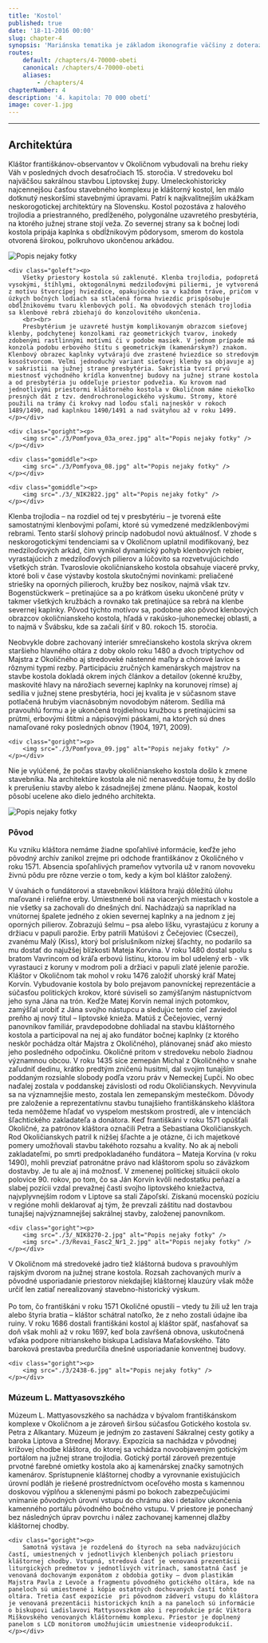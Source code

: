 ```yaml
---
title: 'Kostol'
published: true
date: '18-11-2016 00:00'
slug: chapter-4
synopsis: 'Mariánska tematika je základom ikonografie väčšiny z doteraz známych oltárnych realizácií Majstra z Okoličného. V jeho dielach však nájdeme aj ďalšie postavy svätcov, svätíc a inovatívne spracovaný námet fiktívnej genealógie Ježišovej rodiny.'
routes:
    default: /chapters/4-70000-obeti
    canonical: /chapters/4-70000-obeti
    aliases:
        - /chapters/4
chapterNumber: 4
description: '4. kapitola: 70 000 obetí'
image: cover-1.jpg
---
```


---

## Architektúra

<div class="gomiddle"><p>
    <span class="drop-cap">K</span>láštor františkánov-observantov v Okoličnom vybudovali na brehu rieky Váh v posledných dvoch desaťročiach 15. storočia. V stredoveku bol najväčšou sakrálnou stavbou Liptovskej župy. Umeleckohistoricky najcennejšou časťou stavebného komplexu je kláštorný kostol, len málo dotknutý neskoršími stavebnými úpravami. Patrí k najkvalitnejším ukážkam neskorogotickej architektúry na Slovensku. Kostol pozostáva z halového trojlodia a priestranného, predĺženého, polygonálne uzavretého presbytéria, na ktorého južnej strane stojí veža. Zo severnej strany sa k bočnej lodi kostola pripája kaplnka s obdĺžnikovým pôdorysom, smerom do kostola otvorená širokou, polkruhovo ukončenou arkádou.
</p></div>

<div class="clear">
    <div class="goright"><p>
        <img src="./3/Pomfyova_01.jpg" alt="Popis nejaky fotky" />
    </p></div>

    <div class="goleft"><p>
        Všetky priestory kostola sú zaklenuté. Klenba trojlodia, podopretá vysokými, štíhlymi, oktogonálnymi medziloďovými piliermi, je vytvorená z motívu štvorcípej hviezdice, opakujúceho sa v každom tráve, pričom v úzkych bočných lodiach sa stlačená forma hviezdic prispôsobuje obdĺžnikovému tvaru klenbových polí. Na obvodových stenách trojlodia sa klenbové rebrá zbiehajú do konzolovitého ukončenia.
        <br><br>
        Presbytérium je uzavreté hustým komplikovaným obrazcom sieťovej klenby, podchytenej konzolkami raz geometrických tvarov, inokedy zdobenými rastlinnými motívmi či v podobe masiek. V jednom prípade má konzola podobu erbového štítu s geometrickým (kamenárskym?) znakom. Klenbový obrazec kaplnky vytvárajú dve zrastené hviezdice so stredovým kosoštvorcom. Veľmi jednoduchý variant sieťovej klenby sa objavuje aj v sakristii na južnej strane presbytéria. Sakristia tvorí prvú miestnosť východného krídla konventnej budovy na južnej strane kostola a od presbytéria ju oddeľuje priestor podvežia. Ku krovom nad jednotlivými priestormi kláštorného kostola v Okoličnom máme niekoľko presných dát z tzv. dendrochronologického výskumu. Stromy, ktoré použili na trámy či krokvy nad loďou sťali najneskôr v rokoch 1489/1490, nad kaplnkou 1490/1491 a nad svätyňou až v roku 1499.
    </p></div>

    <div class="goright"><p>
        <img src="./3/Pomfyova_03a_orez.jpg" alt="Popis nejaky fotky" />
    </p></div>

    <div class="gomiddle"><p>
        <img src="./3/Pomfyova_08.jpg" alt="Popis nejaky fotky" />
    </p></div>

    <div class="gomiddle"><p>
        <img src="./3/_NIK2822.jpg" alt="Popis nejaky fotky" />
    </p></div>
</div>

<div class="gomiddle"><p>
    Klenba trojlodia – na rozdiel od tej v presbytériu – je tvorená ešte samostatnými klenbovými poľami, ktoré sú vymedzené medziklenbovými rebrami. Tento starší slohový princíp nadobudol novú aktuálnosť. V zhode s neskorogotickými tendenciami sa v Okoličnom uplatnil modifikovaný, bez medziloďových arkád, čím vynikol dynamický pohyb klenbových rebier, vyrastajúcich z medziloďových pilierov a lúčovito sa rozvetvujúcichdo všetkých strán.
    Tvaroslovie okoličnianskeho kostola obsahuje viaceré prvky, ktoré boli v čase výstavby kostola skutočnými novinkami: preliačené striešky na oporných pilieroch, kružby bez nosíkov, najmä však tzv. Bogenstückwerk – pretínajúce sa a po krátkom úseku ukončené prúty v takmer všetkých kružbách a rovnako tak pretínajúce sa rebrá na klenbe severnej kaplnky. Pôvod týchto motívov sa, podobne ako pôvod klenbových obrazcov okoličnianskeho kostola, hľadá v rakúsko-juhonemeckej oblasti,
    a to najmä v Švábsku, kde sa začali šíriť v 80. rokoch 15. storočia.
</p></div>

<div class="clear">
    <div class="goleft"><p>
        Neobvykle dobre zachovaný interiér smrečianskeho kostola skrýva okrem staršieho hlavného oltára z doby okolo roku 1480 a dvoch triptychov od Majstra z Okoličného aj stredoveké nástenné maľby a chórové lavice s rôznymi typmi rezby. Participáciu zručných kamenárskych majstrov na stavbe kostola dokladá okrem iných článkov a detailov (okenné kružby, maskovité hlavy na nárožiach severnej kaplnky na korunovej rímse) aj sedília v južnej stene presbytéria, hoci jej kvalita je v súčasnom stave potlačená hrubým viacnásobným novodobým náterom. Sedília má pravouhlú formu a je ukončená trojdielnou kružbou s pretínajúcimi sa prútmi, erbovými štítmi a nápisovými páskami, na ktorých sú dnes namaľované roky posledných obnov (1904, 1971, 2009).
    </p></div>

    <div class="goright"><p>
        <img src="./3/Pomfyova_09.jpg" alt="Popis nejaky fotky" />
    </p></div>
</div>

<div class="gomiddle"><p>
    Nie je vylúčené, že počas stavby okoličnianskeho kostola došlo k zmene stavebníka. Na architektúre kostola ale nič nenasvedčuje tomu, že by došlo k prerušeniu stavby alebo k zásadnejšej zmene plánu. Naopak, kostol pôsobí ucelene ako dielo jedného architekta.
</p></div>

<div class="gomiddle"><p>
    <img src="./3/DSC_8787.jpg" alt="Popis nejaky fotky" />
</p></div>

### Pôvod

<div class="gomiddle"><p>
    Ku vzniku kláštora nemáme žiadne spoľahlivé informácie, keďže jeho pôvodný archív zanikol zrejme pri odchode františkánov z Okoličného v roku 1571. Absencia spoľahlivých prameňov vytvorila už v ranom novoveku živnú pôdu pre rôzne verzie o tom, kedy a kým bol kláštor založený.
</p></div>

<div class="clear">
    <div class="goleft"><p>
        V úvahách o fundátorovi a stavebníkovi kláštora hrajú dôležitú úlohu maľované i reliéfne erby. Umiestnené boli na viacerých miestach v kostole a nie všetky sa zachovali do dnešných dní. Nachádzajú sa napríklad na vnútornej špalete jedného z okien severnej kaplnky a na jednom z jej oporných pilierov. Zobrazujú šelmu – psa alebo líšku, vyrastajúcu z koruny a držiacu v papuli parožie. Erby patrili Matúšovi z Čečejoviec (Cseczei), zvanému Malý (Kiss), ktorý bol príslušníkom nízkej šľachty, no podarilo sa mu dostať do najužšej blízkosti Mateja Korvína. V roku 1480 dostal spolu s bratom Vavrincom od kráľa erbovú listinu, ktorou im bol udelený erb - vlk vyrastauci z koruny v modrom poli a držiaci v papuli zlaté jelenie parožie.
        Kláštor v Okoličnom tak mohol v roku 1476 založiť uhorský kráľ Matej Korvín. Vybudovanie kostola by bolo prejavom panovníckej reprezentácie a súčasťou politických krokov, ktoré súviseli so zamýšľaným nástupníctvom jeho syna Jána na trón. Keďže Matej Korvín nemal iných potomkov, zamýšľal urobiť z Jána svojho nástupcu a sledujúc tento cieľ zaviedol preňho aj nový titul – liptovské knieža. Matúš z Čečejoviec, verný panovníkov familiár, pravdepodobne dohliadal na stavbu kláštorného kostola a participoval na nej aj ako fundátor bočnej kaplnky (z ktorého neskôr pochádza oltár Majstra z Okoličného), plánovanej snáď ako miesto jeho posledného odpočinku.
        Okoličné pritom v stredoveku nebolo žiadnou významnou obcou. V roku 1435 síce zemepán Michal z Okoličného v snahe zaľudniť dedinu, krátko predtým zničenú husitmi, dal svojim tunajším poddaným rozsiahle slobody podľa vzoru práv v Nemeckej Ľupči. No obec naďalej zostala v poddanskej závislosti od rodu Okoličianskych. Nevyvinula sa na významnejšie mesto, zostala len zemepanským mestečkom. Dôvody pre založenie a reprezentatívnu stavbu tunajšieho františkánskeho kláštora teda nemôžeme hľadať vo vyspelom mestskom prostredí, ale v intenciách šľachtického zakladateľa a donátora.
        Keď františkáni v roku 1571 opúšťali Okoličné, za patrónov kláštora označili Petra a Sebastiana Okoličianskych. Rod Okoličianskych patril k nižšej šľachte a je otázne, či ich majetkové pomery umožňovali stavbu takéhoto rozsahu a kvality. No ak aj neboli zakladateľmi, po smrti predpokladaného fundátora – Mateja Korvína (v roku 1490), mohli prevziať patronátne právo nad kláštorom spolu so záväzkom dostavby.
        Je tu ale aj iná možnosť. V zmenenej politickej situácii okolo polovice 90. rokov, po tom, čo sa Ján Korvín kvôli nedostatku peňazí a slabej pozícii vzdal prevažnej časti svojho liptovského kniežactva, najvplyvnejším rodom v Liptove sa stali Zápoľskí. Získanú mocenskú pozíciu v regióne mohli deklarovať aj tým, že prevzali záštitu nad dostavbou tunajšej najvýznamnejšej sakrálnej stavby, založenej panovníkom.
    </p></div>

    <div class="goright"><p>
        <img src="./3/_NIK8270-2.jpg" alt="Popis nejaky fotky" />
        <img src="./3/Revai_Fasc2_Nr1_2.jpg" alt="Popis nejaky fotky" />
    </p></div>
</div>

<div class="clear">
    <div class="goleft"><p>
        V Okoličnom má stredoveké jadro tiež kláštorná budova s pravouhlým rajským dvorom na južnej strane kostola. Rozsah zachovaných murív a pôvodné usporiadanie priestorov niekdajšej kláštornej klauzúry však môže určiť len zatiaľ nerealizovaný stavebno-historický výskum.
        <br><br>
        Po tom, čo františkáni v roku 1571 Okoličné opustili – vtedy tu žili už len traja alebo štyria bratia – kláštor schátral natoľko, že z neho zostali údajne iba ruiny. V roku 1686 dostali františkáni kostol aj kláštor späť, nasťahovať sa doň však mohli až v roku 1697, keď bola zavŕšená obnova, uskutočnená vďaka podpore nitrianskeho biskupa Ladislava Maťašovského. Táto baroková prestavba predurčila dnešné usporiadanie konventnej budovy.
    </p></div>

    <div class="goright"><p>
        <img src="./3/2438-6.jpg" alt="Popis nejaky fotky" />
    </p></div>
</div>

### Múzeum L. Mattyasovszkého

<div class="clear">
    <div class="goleft"><p>
        Múzeum L. Mattyasovszkého sa nachádza v bývalom františkánskom komplexe v Okoličnom a je zároveň širšou súčasťou Gotického kostola sv. Petra z Alkantary. Múzeum je jedným zo zastavení Sákralnej cesty gotiky a baroka Liptova a Strednej Moravy. Expozícia sa nachádza v pôvodnej krížovej chodbe kláštora, do ktorej sa vchádza novoobjaveným gotickým portálom na južnej strane trojlodia. Gotický portál zároveň prezentuje prvotné farebné omietky kostola ako aj kamenárskej značky samotných kamenárov. Sprístupnenie kláštornej chodby a vyrovnanie existujúcich úrovní podláh je riešené prostredníctvom oceľového mosta s kamennou doskovou výplňou a sklenenými pásmi po bokoch zabezpečujúcimi vnímanie pôvodných úrovní vstupu do chrámu ako i detailov ukončenia kamenného portálu pôvodného bočného vstupu. V priestore je ponechaný bez následných úprav povrchu i nález zachovanej kamennej dlažby kláštornej chodby.
    </p></div>

    <div class="goright"><p>
        Samotná výstava je rozdelená do štyroch na seba nadväzujúcich častí, umiestnených v jednotlivých klenbených poliach priestoru kláštornej chodby. Vstupná, stredová časť je venovaná prezentácii liturgických predmetov v jednotlivých vitrínach, samostatná časť je venovaná dochovaným exponátom z obdobia gotiky – dvom plastikám Majstra Pavla z Levoče a fragmentu pôvodného gotického oltára, kde na paneloch sú umiestnené i kópie ostatných dochovaných častí tohto oltára. Tretia časť expozície  pri pôvodnom zádverí vstupu do kláštora je venovaná prezentácii historických kníh a na paneloch sú informácie o biskupovi Ladislavovi Mattysovszkom ako i reprodukcie prác Viktora Miškovského venovaných kláštornému komplexu. Priestor je doplnený panelom s LCD monitorom umožňujúcim umiestnenie videoprodukcií.
    </p></div>
</div>



